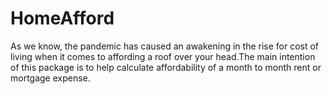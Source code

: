 # HomeAfford
As we know, the pandemic has caused an awakening in the rise for cost of living when it comes to affording a roof over your head.The main intention of this package is to help calculate affordability of a month to month rent or mortgage expense. 
